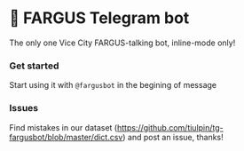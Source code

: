 # :trumpet: FARGUS Telegram bot 
The only one Vice City FARGUS-talking bot, inline-mode only!

### Get started
Start using it with ```@fargusbot``` in the begining of message

### Issues
Find mistakes in our dataset (https://github.com/tiulpin/tg-fargusbot/blob/master/dict.csv) and post an issue, thanks!
